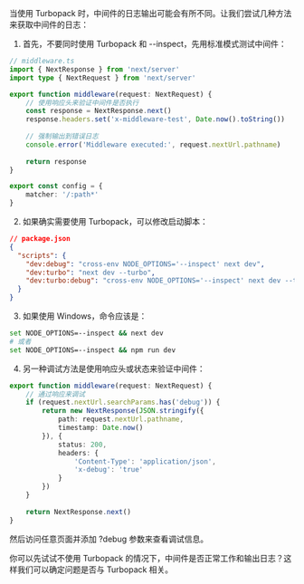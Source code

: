 当使用 Turbopack 时，中间件的日志输出可能会有所不同。让我们尝试几种方法来获取中间件的日志：

1. 首先，不要同时使用 Turbopack 和 --inspect，先用标准模式测试中间件：

```typescript
// middleware.ts
import { NextResponse } from 'next/server'
import type { NextRequest } from 'next/server'

export function middleware(request: NextRequest) {
    // 使用响应头来验证中间件是否执行
    const response = NextResponse.next()
    response.headers.set('x-middleware-test', Date.now().toString())
    
    // 强制输出到错误日志
    console.error('Middleware executed:', request.nextUrl.pathname)
    
    return response
}

export const config = {
    matcher: '/:path*'
}
```

2. 如果确实需要使用 Turbopack，可以修改启动脚本：

```json
// package.json
{
  "scripts": {
    "dev:debug": "cross-env NODE_OPTIONS='--inspect' next dev",
    "dev:turbo": "next dev --turbo",
    "dev:turbo:debug": "cross-env NODE_OPTIONS='--inspect' next dev --turbo"
  }
}
```

3. 如果使用 Windows，命令应该是：

```bash
set NODE_OPTIONS=--inspect && next dev
# 或者
set NODE_OPTIONS=--inspect && npm run dev
```

4. 另一种调试方法是使用响应头或状态来验证中间件：

```typescript
export function middleware(request: NextRequest) {
    // 通过响应来调试
    if (request.nextUrl.searchParams.has('debug')) {
        return new NextResponse(JSON.stringify({
            path: request.nextUrl.pathname,
            timestamp: Date.now()
        }), {
            status: 200,
            headers: {
                'Content-Type': 'application/json',
                'x-debug': 'true'
            }
        })
    }
    
    return NextResponse.next()
}
```

然后访问任意页面并添加 ?debug 参数来查看调试信息。

你可以先试试不使用 Turbopack 的情况下，中间件是否正常工作和输出日志？这样我们可以确定问题是否与 Turbopack 相关。